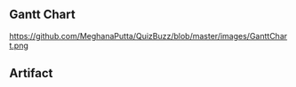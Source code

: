 ## Gantt Chart

https://github.com/MeghanaPutta/QuizBuzz/blob/master/images/GanttChart.png

## Artifact
